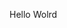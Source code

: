 Hello Wolrd


















































































































































































































































































































































































































































































































































































































































































































































































































































































































































































































































































































































































































































































































































































































































































































































































































































































































































































































































































































































































































































































































































































































































































































































































































































































































































































































































































































































































































































































































































































































































































































































































































































































































































































































































































































































































































































































































































































































































































































































































































































































































































































































































































































































